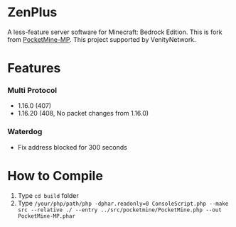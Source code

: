 # ZenPlus
A less-feature server software for Minecraft: Bedrock Edition. This is fork from <a href="https://github.com/pmmp/PocketMine-MP/">PocketMine-MP</a>. This project supported by VenityNetwork.

# Features
### Multi Protocol
- 1.16.0 (407)
- 1.16.20 (408, No packet changes from 1.16.0)
### Waterdog
- Fix address blocked for 300 seconds

# How to Compile
1. Type ```cd build``` folder
2. Type ```/your/php/path/php -dphar.readonly=0 ConsoleScript.php --make src --relative ./ --entry ../src/pocketmine/PocketMine.php --out PocketMine-MP.phar```
